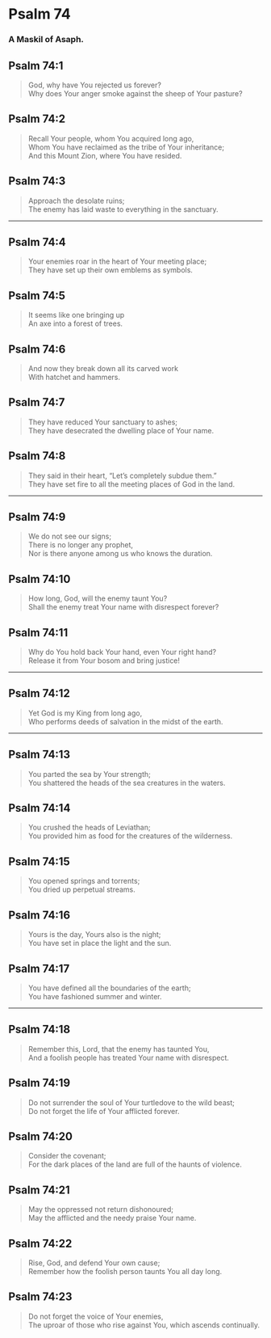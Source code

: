 # Psalm 74

### A Maskil of Asaph.

## Psalm 74:1

> God, why have You rejected us forever?  
> Why does Your anger smoke against the sheep of Your pasture?

## Psalm 74:2

> Recall Your people, whom You acquired long ago,  
> Whom You have reclaimed as the tribe of Your inheritance;  
> And this Mount Zion, where You have resided.

## Psalm 74:3

> Approach the desolate ruins;  
> The enemy has laid waste to everything in the sanctuary.

---

## Psalm 74:4

> Your enemies roar in the heart of Your meeting place;  
> They have set up their own emblems as symbols.

## Psalm 74:5

> It seems like one bringing up  
> An axe into a forest of trees.

## Psalm 74:6

> And now they break down all its carved work  
> With hatchet and hammers.

## Psalm 74:7

> They have reduced Your sanctuary to ashes;  
> They have desecrated the dwelling place of Your name.

## Psalm 74:8

> They said in their heart, “Let’s completely subdue them.”  
> They have set fire to all the meeting places of God in the land.

---

## Psalm 74:9

> We do not see our signs;  
> There is no longer any prophet,  
> Nor is there anyone among us who knows the duration.

## Psalm 74:10

> How long, God, will the enemy taunt You?  
> Shall the enemy treat Your name with disrespect forever?

## Psalm 74:11

> Why do You hold back Your hand, even Your right hand?  
> Release it from Your bosom and bring justice!

---

## Psalm 74:12

> Yet God is my King from long ago,  
> Who performs deeds of salvation in the midst of the earth.

---

## Psalm 74:13

> You parted the sea by Your strength;  
> You shattered the heads of the sea creatures in the waters.

## Psalm 74:14

> You crushed the heads of Leviathan;  
> You provided him as food for the creatures of the wilderness.

## Psalm 74:15

> You opened springs and torrents;  
> You dried up perpetual streams.

## Psalm 74:16

> Yours is the day, Yours also is the night;  
> You have set in place the light and the sun.

## Psalm 74:17

> You have defined all the boundaries of the earth;  
> You have fashioned summer and winter.

---

## Psalm 74:18

> Remember this, Lord, that the enemy has taunted You,  
> And a foolish people has treated Your name with disrespect.

## Psalm 74:19

> Do not surrender the soul of Your turtledove to the wild beast;  
> Do not forget the life of Your afflicted forever.

## Psalm 74:20

> Consider the covenant;  
> For the dark places of the land are full of the haunts of violence.

## Psalm 74:21

> May the oppressed not return dishonoured;  
> May the afflicted and the needy praise Your name.

## Psalm 74:22

> Rise, God, and defend Your own cause;  
> Remember how the foolish person taunts You all day long.

## Psalm 74:23

> Do not forget the voice of Your enemies,  
> The uproar of those who rise against You, which ascends continually.
